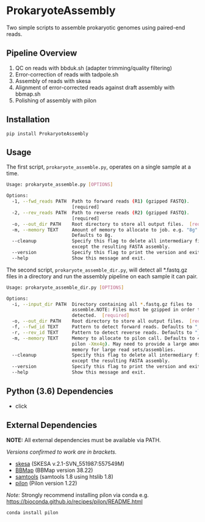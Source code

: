 # ProkaryoteAssembly

Two simple scripts to assemble prokaryotic genomes using paired-end reads.

## Pipeline Overview
1. QC on reads with bbduk.sh (adapter trimming/quality filtering)
2. Error-correction of reads with tadpole.sh
3. Assembly of reads with skesa
4. Alignment of error-corrected reads against draft assembly with bbmap.sh
5. Polishing of assembly with pilon

## Installation
```
pip install ProkaryoteAssembly
```

## Usage
The first script, `prokaryote_assemble.py`, operates on a single sample at a time.

```bash
Usage: prokaryote_assemble.py [OPTIONS]

Options:
  -1, --fwd_reads PATH  Path to forward reads (R1) (gzipped FASTQ).
                        [required]
  -2, --rev_reads PATH  Path to reverse reads (R2) (gzipped FASTQ).
                        [required]
  -o, --out_dir PATH    Root directory to store all output files.  [required]
  -m, --memory TEXT     Amount of memory to allocate to job. e.g. "8g".
                        Defaults to 8g.
  --cleanup             Specify this flag to delete all intermediary files
                        except the resulting FASTA assembly.
  --version             Specify this flag to print the version and exit.
  --help                Show this message and exit.

```

The second script, `prokaryote_assemble_dir.py`, will detect all *.fastq.gz files in
a directory and run the assembly pipeline on each sample it can pair.

```bash
Usage: prokaryote_assemble_dir.py [OPTIONS]

Options:
  -i, --input_dir PATH  Directory containing all *.fastq.gz files to
                        assemble.NOTE: Files must be gzipped in order to be
                        detected.  [required]
  -o, --out_dir PATH    Root directory to store all output files.  [required]
  -f, --fwd_id TEXT     Pattern to detect forward reads. Defaults to "_R1".
  -r, --rev_id TEXT     Pattern to detect reverse reads. Defaults to "_R2".
  -m, --memory TEXT     Memory to allocate to pilon call. Defaults to 4g (i.e.
                        pilon -Xmx4g). May need to provide a large amount of
                        memory for large read sets/assemblies.
  --cleanup             Specify this flag to delete all intermediary files
                        except the resulting FASTA assembly.
  --version             Specify this flag to print the version and exit.
  --help                Show this message and exit.
```

## Python (3.6) Dependencies
- click

## External Dependencies
**NOTE:** All external dependencies must be available via PATH.

*Versions confirmed to work are in brackets.*
- [skesa](https://github.com/ncbi/SKESA) (SKESA v.2.1-SVN_551987:557549M)
- [BBMap](https://sourceforge.net/projects/bbmap/) (BBMap version 38.22)
- [samtools](http://www.htslib.org/download/) (samtools 1.8 using htslib 1.8)
- [pilon](https://github.com/broadinstitute/pilon/wiki) (Pilon version 1.22)

*Note:*
Strongly recommend installing pilon via conda e.g.
https://bioconda.github.io/recipes/pilon/README.html
```
conda install pilon
```